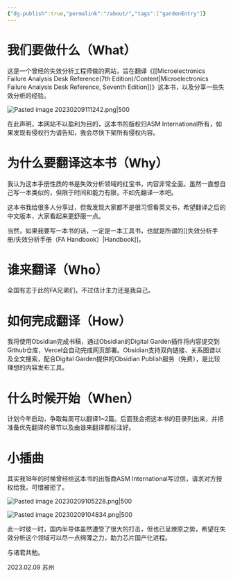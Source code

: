 ```yaml
---
{"dg-publish":true,"permalink":"/about/","tags":["gardenEntry"]}
---
```


# 我们要做什么（What）

这是一个曾经的失效分析工程师做的网站，旨在翻译《[[Microelectronics Failure Analysis Desk Reference(7th Edition)/Content\|Microelectronics Failure Analysis Desk Reference, Seventh Edition]]》这本书，以及分享一些失效分析的经验。

![Pasted image 20230209111242.png|500](/img/user/attachments/Pasted%20image%2020230209111242.png)

在此声明，本网站不以盈利为目的，这本书的版权归ASM International所有，如果发现有侵权行为请告知，我会尽快下架所有侵权内容。

# 为什么要翻译这本书（Why）

我认为这本手册性质的书是失效分析领域的红宝书，内容非常全面。虽然一直想自己写一本类似的，但限于时间和能力有限，不如先翻译一本吧。

这本书我给很多人分享过，但我发现大家都不是很习惯看英文书，希望翻译之后的中文版本，大家看起来更舒服一点。

当然，如果我要写一本书的话，一定是一本工具书，也就是所谓的[[失效分析手册/失效分析手册（FA Handbook）\|Handbook]]。

# 谁来翻译（Who）

全国有志于此的FA兄弟们，不过估计主力还是我自己。

# 如何完成翻译（How）

我将使用Obsidian完成书稿，通过Obsidian的Digital Garden插件将内容提交到Github仓库，Vercel会自动完成网页部署。Obsidian支持双向链接、关系图谱以及全文搜索，配合Digital Garden提供的Obsidian Publish服务（免费），是比较理想的内容发布工具。

# 什么时候开始（When）

计划今年启动，争取每周可以翻译1~2篇。后面我会把这本书的目录列出来，并把准备优先翻译的章节以及由谁来翻译都标注好。

# 小插曲

其实我18年的时候曾经给这本书的出版商ASM International写过信，请求对方授权给我，可惜被拒了。

![Pasted image 20230209105228.png|500](/img/user/attachments/Pasted%20image%2020230209105228.png)

![Pasted image 20230209104834.png|500](/img/user/attachments/Pasted%20image%2020230209104834.png)

此一时彼一时，国内半导体虽然遭受了很大的打击，但也已呈燎原之势，希望在失效分析这个领域可以尽一点绵薄之力，助力芯片国产化进程。

与诸君共勉。

2023.02.09 苏州